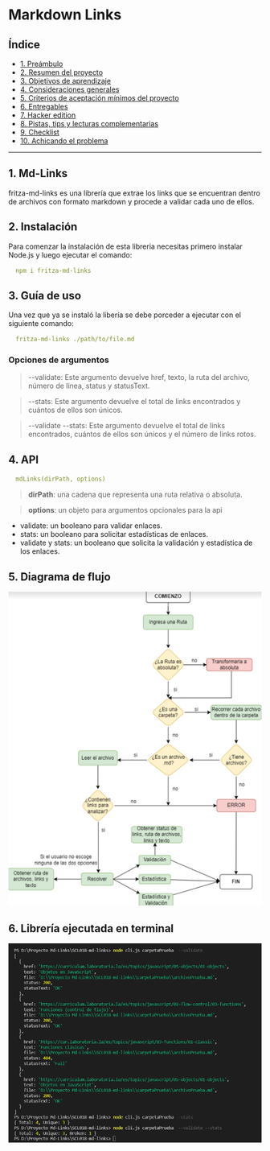 # Markdown Links

## Índice

* [1. Preámbulo](#1-preámbulo)
* [2. Resumen del proyecto](#2-resumen-del-proyecto)
* [3. Objetivos de aprendizaje](#3-objetivos-de-aprendizaje)
* [4. Consideraciones generales](#4-consideraciones-generales)
* [5. Criterios de aceptación mínimos del proyecto](#5-criterios-de-aceptación-mínimos-del-proyecto)
* [6. Entregables](#6-entregables)
* [7. Hacker edition](#7-hacker-edition)
* [8. Pistas, tips y lecturas complementarias](#8-pistas-tips-y-lecturas-complementarias)
* [9. Checklist](#9-checklist)
* [10. Achicando el problema](#10-achicando-el-problema)

***

## 1. Md-Links

fritza-md-links es una librería que extrae los links que se encuentran dentro de archivos con formato markdown y procede a validar cada uno de ellos.

## 2. Instalación

Para comenzar la instalación de esta libreria necesitas primero instalar Node.js y luego ejecutar el comando:
```yaml
  npm i fritza-md-links
```

## 3. Guía de uso

Una vez que ya se instaló la libería se debe porceder a ejecutar con el siguiente comando: 

```yaml
  fritza-md-links ./path/to/file.md
```
### Opciones de argumentos

  >--validate: Este argumento devuelve href, texto, la ruta del archivo, número de línea, status y statusText.

  >--stats: Este argumento devuelve el total de links encontrados y cuántos de ellos son únicos.

  >--validate --stats: Este argumento devuelve el total de links encontrados, cuántos de ellos son únicos y el número de links rotos.

## 4. API

```yaml
  mdLinks(dirPath, options)
``` 
>**dirPath**: una cadena que representa una ruta relativa o absoluta.

>**options**: un objeto para argumentos opcionales para la api

  * validate: un booleano para validar enlaces.
  * stats: un booleano para solicitar estadísticas de enlaces.
  * validate y stats: un booleano que solicita la validación y estadística de los enlaces. 

## 5. Diagrama de flujo

![foto1](https://github.com/Fritza02/SCL018-md-links/blob/main/imageReadme/diagrama.png?raw=true)

## 6. Librería ejecutada en terminal

![foto2](https://github.com/Fritza02/SCL018-md-links/blob/main/imageReadme/mdlinks.png?raw=true)